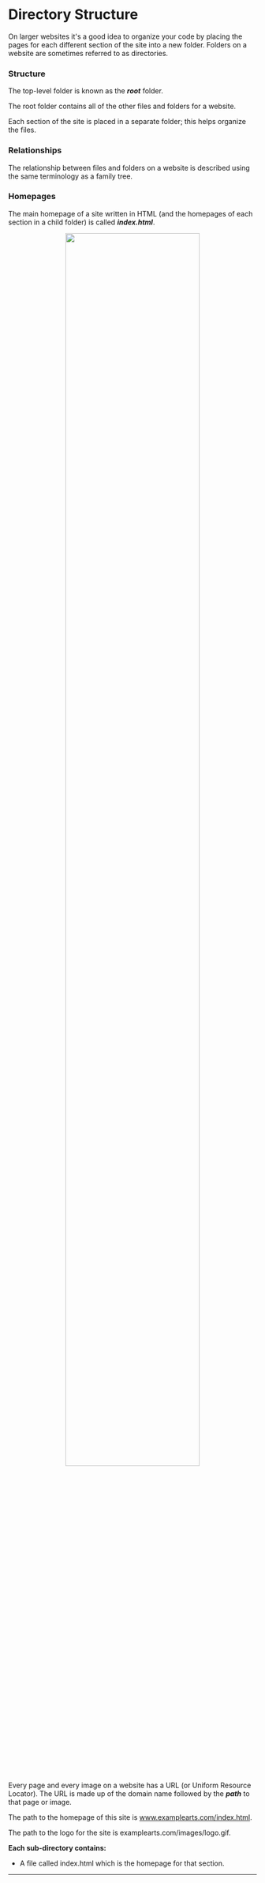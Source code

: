 # Directory Structure

On larger websites it's a good idea to organize your code by placing the pages for each different section of the site into a new folder. Folders on a website are sometimes referred to as directories.
### Structure

The top-level folder is known as the ***root*** folder.

The root folder contains all of the other files and folders for a website.

Each section of the site is placed in a separate folder; this helps organize the files.
### Relationships

The relationship between files and folders on a website is described using the same terminology as a family tree.
### Homepages

The main homepage of a site written in HTML (and the homepages of each section in a child folder) is called ***index.html***.

<figure align="center">
<img src="Directory structure.png" width ="80%" />
<figcaption>  </figcaption>
</figure>

Every page and every image on a website has a URL (or Uniform Resource Locator). The URL is made up of the domain name followed by the ***path*** to that page or image.

The path to the homepage of this site is www.examplearts.com/index.html.

The path to the logo for the site is examplearts.com/images/logo.gif.

**Each sub-directory contains:**
- A file called index.html which is the homepage for that section.

---
